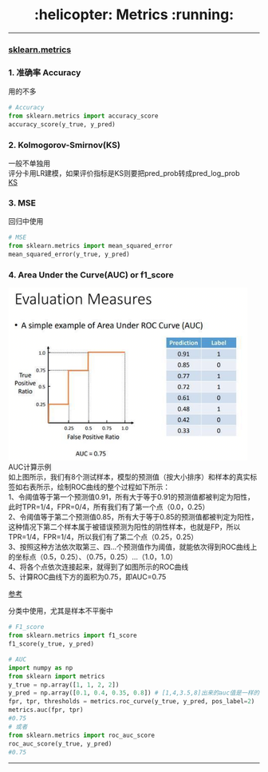 <h1 align = "center">:helicopter: Metrics :running:</h1>

---

### [sklearn.metrics][11]

### 1. 准确率 Accuracy

用的不多<br>
```python
# Accuracy
from sklearn.metrics import accuracy_score
accuracy_score(y_true, y_pred)
```

### 2. Kolmogorov-Smirnov(KS)

一般不单独用<br>
评分卡用LR建模，如果评价指标是KS则要把pred_prob转成pred_log_prob<br>
[KS](https://www.cnblogs.com/bergus/p/shu-ju-wa-jue-shu-yu-jie-xi.html)

### 3. MSE

回归中使用
```python
# MSE
from sklearn.metrics import mean_squared_error
mean_squared_error(y_true, y_pred)
```

### 4. Area Under the Curve(AUC) or f1_score

![](auc_calc.png)<br>
AUC计算示例<br>
如上图所示，我们有8个测试样本，模型的预测值（按大小排序）和样本的真实标签如右表所示，绘制ROC曲线的整个过程如下所示：<br>
1、令阈值等于第一个预测值0.91，所有大于等于0.91的预测值都被判定为阳性，此时TPR=1/4，FPR=0/4，所有我们有了第一个点（0.0，0.25）<br>
2、令阈值等于第二个预测值0.85，所有大于等于0.85的预测值都被判定为阳性，这种情况下第二个样本属于被错误预测为阳性的阴性样本，也就是FP，所以TPR=1/4，FPR=1/4，所以我们有了第二个点（0.25，0.25）<br>
3、按照这种方法依次取第三、四...个预测值作为阈值，就能依次得到ROC曲线上的坐标点（0.5，0.25）、（0.75，0.25）...（1.0，1.0）<br>
4、将各个点依次连接起来，就得到了如图所示的ROC曲线<br>
5、计算ROC曲线下方的面积为0.75，即AUC=0.75<br>

[参考](https://baijiahao.baidu.com/s?id=1597939133517926460&wfr=spider&for=pc)

分类中使用，尤其是样本不平衡中
```python
# F1_score
from sklearn.metrics import f1_score
f1_score(y_true, y_pred)
```
```python
# AUC
import numpy as np
from sklearn import metrics
y_true = np.array([1, 1, 2, 2])
y_pred = np.array([0.1, 0.4, 0.35, 0.8]) # [1,4,3.5,8]出来的auc值是一样的
fpr, tpr, thresholds = metrics.roc_curve(y_true, y_pred, pos_label=2)
metrics.auc(fpr, tpr)
#0.75
# 或者
from sklearn.metrics import roc_auc_score
roc_auc_score(y_true, y_pred)
#0.75
```

---

 [0]: https://github.com/benhamner/Metrics/tree/master/Python
 [1]: http://img.blog.csdn.net/20150924153157802
 [2]: http://third.datacastle.cn/pkbigdata/master.other.img/7372d308-8d38-4e45-8ab7-ffab7763096a.png
 [3]: https://github.com/Jie-Yuan/DataMining/raw/master/7_Metrics/Pictures/11.png
 [11]: http://scikit-learn.org/stable/modules/model_evaluation.html#common-cases-predefined-values
 [12]: http://www.cnblogs.com/harvey888/p/6964741.html
 [13]: https://img-blog.csdn.net/20171012171557401?watermark/2/text/aHR0cDovL2Jsb2cuY3Nkbi5uZXQvdTAxMzQyMTYyOQ==/font/5a6L5L2T/fontsize/400/fill/I0JBQkFCMA==/dissolve/70/gravity/SouthEast
 [14]: https://www.cnblogs.com/bergus/p/shu-ju-wa-jue-shu-yu-jie-xi.html
 [15]: https://mp.weixin.qq.com/s?__biz=MzI1MzY0MzE4Mg==&mid=2247483981&idx=1&sn=f347a44a7b41693bc923de91d159dbf3&chksm=e9d0128cdea79b9a5628e932f614a681867d76307a90a0db67e8195c0b855e6a5160528a72d0&scene=0#rd
